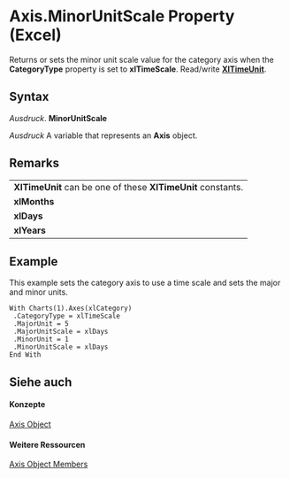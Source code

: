 
# Axis.MinorUnitScale Property (Excel)

Returns or sets the minor unit scale value for the category axis when the  **CategoryType** property is set to **xlTimeScale**. Read/write **[XlTimeUnit](589ca76a-6017-780b-75e3-5cceb7e04bdd.md)**.


## Syntax

 _Ausdruck_. **MinorUnitScale**

 _Ausdruck_ A variable that represents an **Axis** object.


## Remarks




||
|:-----|
|**XlTimeUnit** can be one of these **XlTimeUnit** constants.|
|**xlMonths**|
|**xlDays**|
|**xlYears**|

## Example

This example sets the category axis to use a time scale and sets the major and minor units.


```
With Charts(1).Axes(xlCategory) 
 .CategoryType = xlTimeScale 
 .MajorUnit = 5 
 .MajorUnitScale = xlDays 
 .MinorUnit = 1 
 .MinorUnitScale = xlDays 
End With
```


## Siehe auch


#### Konzepte


[Axis Object](7e08c61b-90f4-8d91-0ee2-84283d10b324.md)
#### Weitere Ressourcen


[Axis Object Members](http://msdn.microsoft.com/library/2b60f79e-339d-a6cf-7ec6-a915b550c634%28Office.15%29.aspx)